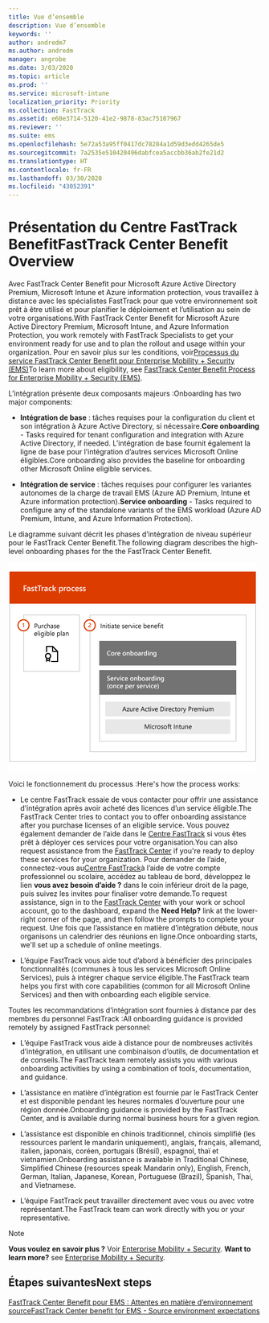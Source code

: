 ```yaml
---
title: Vue d’ensemble
description: Vue d’ensemble
keywords: ''
author: andredm7
ms.author: andredm
manager: angrobe
ms.date: 3/03/2020
ms.topic: article
ms.prod: ''
ms.service: microsoft-intune
localization_priority: Priority
ms.collection: FastTrack
ms.assetid: e60e3714-5120-41e2-9878-83ac75107967
ms.reviewer: ''
ms.suite: ems
ms.openlocfilehash: 5e72a53a95ff0417dc78284a1d59d3edd4265de5
ms.sourcegitcommit: 7a2535e510420496dabfcea5accbb36ab2fe21d2
ms.translationtype: HT
ms.contentlocale: fr-FR
ms.lasthandoff: 03/30/2020
ms.locfileid: "43052391"
---
```

# <a name="fasttrack-center-benefit-overview"></a><span data-ttu-id="67e17-103">Présentation du Centre FastTrack Benefit</span><span class="sxs-lookup"><span data-stu-id="67e17-103">FastTrack Center Benefit Overview</span></span>

<span data-ttu-id="67e17-104">Avec FastTrack Center Benefit pour Microsoft Azure Active Directory Premium, Microsoft Intune et Azure information protection, vous travaillez à distance avec les spécialistes FastTrack pour que votre environnement soit prêt à être utilisé et pour planifier le déploiement et l’utilisation au sein de votre organisations.</span><span class="sxs-lookup"><span data-stu-id="67e17-104">With FastTrack Center Benefit for Microsoft Azure Active Directory Premium, Microsoft Intune, and Azure Information Protection, you work remotely with FastTrack Specialists to get your environment ready for use and to plan the rollout and usage within your organization.</span></span> <span data-ttu-id="67e17-105">Pour en savoir plus sur les conditions, voir[Processus du service FastTrack Center Benefit pour Enterprise Mobility + Security (EMS)](EMS-fasttrack-process.md)</span><span class="sxs-lookup"><span data-stu-id="67e17-105">To learn more about eligibility, see [FastTrack Center Benefit Process for Enterprise Mobility + Security (EMS)](EMS-fasttrack-process.md).</span></span>

<span data-ttu-id="67e17-106">L’intégration présente deux composants majeurs :</span><span class="sxs-lookup"><span data-stu-id="67e17-106">Onboarding has two major components:</span></span>

-   <span data-ttu-id="67e17-107">**Intégration de base** : tâches requises pour la configuration du client et son intégration à Azure Active Directory, si nécessaire.</span><span class="sxs-lookup"><span data-stu-id="67e17-107">**Core onboarding** - Tasks required for tenant configuration and integration with Azure Active Directory, if needed.</span></span> <span data-ttu-id="67e17-108">L’intégration de base fournit également la ligne de base pour l’intégration d’autres services Microsoft Online éligibles.</span><span class="sxs-lookup"><span data-stu-id="67e17-108">Core onboarding also provides the baseline for onboarding other Microsoft Online eligible services.</span></span>

-   <span data-ttu-id="67e17-109">**Intégration de service** : tâches requises pour configurer les variantes autonomes de la charge de travail EMS (Azure AD Premium, Intune et Azure information protection).</span><span class="sxs-lookup"><span data-stu-id="67e17-109">**Service onboarding** - Tasks required to configure any of the standalone variants of the EMS workload (Azure AD Premium, Intune, and Azure Information Protection).</span></span>

<span data-ttu-id="67e17-110">Le diagramme suivant décrit les phases d’intégration de niveau supérieur pour le FastTrack Center Benefit.</span><span class="sxs-lookup"><span data-stu-id="67e17-110">The following diagram describes the high-level onboarding phases for the the FastTrack Center Benefit.</span></span>

![Phases d’intégration de haut niveau de l’utilisation de FastTrack Center Benefit](./media/ft-onboarding-process.png)

<span data-ttu-id="67e17-112">Voici le fonctionnement du processus :</span><span class="sxs-lookup"><span data-stu-id="67e17-112">Here's how the process works:</span></span>

- <span data-ttu-id="67e17-113">Le centre FastTrack essaie de vous contacter pour offrir une assistance d’intégration après avoir acheté des licences d’un service éligible.</span><span class="sxs-lookup"><span data-stu-id="67e17-113">The FastTrack Center tries to contact you to offer onboarding assistance after you purchase licenses of an eligible service.</span></span> <span data-ttu-id="67e17-114">Vous pouvez également demander de l’aide dans le [Centre FastTrack](https://go.microsoft.com/fwlink/?linkid=780698) si vous êtes prêt à déployer ces services pour votre organisation.</span><span class="sxs-lookup"><span data-stu-id="67e17-114">You can also request assistance from the [FastTrack Center](https://go.microsoft.com/fwlink/?linkid=780698) if you're ready to deploy these services for your organization.</span></span> <span data-ttu-id="67e17-115">Pour demander de l’aide, connectez-vous au[Centre FastTrack](https://go.microsoft.com/fwlink/?linkid=780698)à l’aide de votre compte professionnel ou scolaire, accédez au tableau de bord, développez le lien **vous avez besoin d’aide ?** dans le coin inférieur droit de la page, puis suivez les invites pour finaliser votre demande.</span><span class="sxs-lookup"><span data-stu-id="67e17-115">To request assistance, sign in to the [FastTrack Center](https://go.microsoft.com/fwlink/?linkid=780698) with your work or school account, go to the dashboard, expand the **Need Help?** link at the lower-right corner of the page, and then follow the prompts to complete your request.</span></span> <span data-ttu-id="67e17-116">Une fois que l’assistance en matière d’intégration débute, nous organisons un calendrier des réunions en ligne.</span><span class="sxs-lookup"><span data-stu-id="67e17-116">Once onboarding starts, we'll set up a schedule of online meetings.</span></span>

-   <span data-ttu-id="67e17-117">L’équipe FastTrack vous aide tout d’abord à bénéficier des principales fonctionnalités (communes à tous les services Microsoft Online Services), puis à intégrer chaque service éligible.</span><span class="sxs-lookup"><span data-stu-id="67e17-117">The FastTrack team helps you first with core capabilities (common for all Microsoft Online Services) and then with onboarding each eligible service.</span></span>

<span data-ttu-id="67e17-118">Toutes les recommandations d’intégration sont fournies à distance par des membres du personnel FastTrack :</span><span class="sxs-lookup"><span data-stu-id="67e17-118">All onboarding guidance is provided remotely by assigned FastTrack personnel:</span></span>

-   <span data-ttu-id="67e17-119">L’équipe FastTrack vous aide à distance pour de nombreuses activités d’intégration, en utilisant une combinaison d’outils, de documentation et de conseils.</span><span class="sxs-lookup"><span data-stu-id="67e17-119">The FastTrack team remotely assists you with various onboarding activities by using a combination of tools, documentation, and guidance.</span></span>

-   <span data-ttu-id="67e17-120">L’assistance en matière d’intégration est fournie par le FastTrack Center et est disponible pendant les heures normales d’ouverture pour une région donnée.</span><span class="sxs-lookup"><span data-stu-id="67e17-120">Onboarding guidance is provided by the FastTrack Center, and is available during normal business hours for a given region.</span></span>

-   <span data-ttu-id="67e17-121">L’assistance est disponible en chinois traditionnel, chinois simplifié (les ressources parlent le mandarin uniquement), anglais, français, allemand, italien, japonais, coréen, portugais (Brésil), espagnol, thaï et vietnamien.</span><span class="sxs-lookup"><span data-stu-id="67e17-121">Onboarding assistance is available in Traditional Chinese, Simplified Chinese (resources speak Mandarin only), English, French, German, Italian, Japanese, Korean, Portuguese (Brazil), Spanish, Thai, and Vietnamese.</span></span>

-   <span data-ttu-id="67e17-122">L’équipe FastTrack peut travailler directement avec vous ou avec votre représentant.</span><span class="sxs-lookup"><span data-stu-id="67e17-122">The FastTrack team can work directly with you or your representative.</span></span>

> [!NOTE]
> <span data-ttu-id="67e17-123">**Vous voulez en savoir plus ?** Voir [Enterprise Mobility + Security](https://www.microsoft.com/cloud-platform/enterprise-mobility).  </span><span class="sxs-lookup"><span data-stu-id="67e17-123">**Want to learn more?** see [Enterprise Mobility + Security](https://www.microsoft.com/cloud-platform/enterprise-mobility).</span></span>

## <a name="next-steps"></a><span data-ttu-id="67e17-124">Étapes suivantes</span><span class="sxs-lookup"><span data-stu-id="67e17-124">Next steps</span></span>

[<span data-ttu-id="67e17-125">FastTrack Center Benefit pour EMS : Attentes en matière d’environnement source</span><span class="sxs-lookup"><span data-stu-id="67e17-125">FastTrack Center benefit for EMS - Source environment expectations</span></span>](EMS-source-environment-expectations.md)

